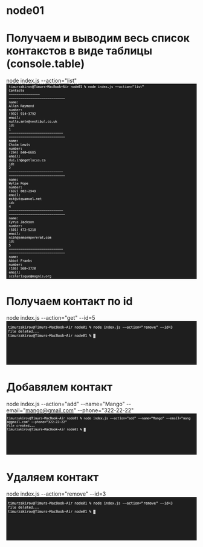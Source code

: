 # node01


# Получаем и выводим весь список контакстов в виде таблицы (console.table)
node index.js --action="list"
![alt text](https://github.com/BURZUMANE/node01/blob/master/screenShots/Screen%20Shot%202020-06-21%20at%201.21.18%20PM.png?raw=true)

# Получаем контакт по id
node index.js --action="get" --id=5
![alt text](https://raw.githubusercontent.com/BURZUMANE/node01/master/screenShots/Screen%20Shot%202020-06-21%20at%201.01.24%20PM.png)

# Добавялем контакт
node index.js --action="add" --name="Mango" --email="mango@gmail.com" --phone="322-22-22"
![alt text](https://github.com/BURZUMANE/node01/blob/master/screenShots/Screen%20Shot%202020-06-21%20at%201.00.25%20PM.png?raw=true)
# Удаляем контакт
node index.js --action="remove" --id=3
![alt text](https://github.com/BURZUMANE/node01/blob/master/screenShots/Screen%20Shot%202020-06-21%20at%201.01.24%20PM.png?raw=true)

